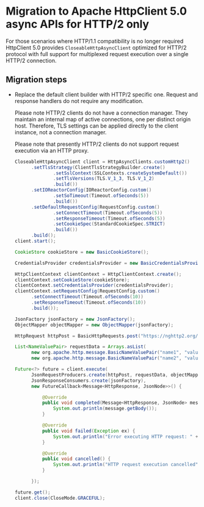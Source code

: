 # Migration to Apache HttpClient 5.0 async APIs for HTTP/2 only

For those scenarios where HTTP/1.1 compatibility is no longer required HttpClient 5.0
provides `CloseableHttpAsyncClient` optimized for HTTP/2 protocol with full support for multiplexed request execution
over a single HTTP/2 connection.

## Migration steps

-  Replace the default client builder with HTTP/2 specific one. Request and response handlers do not require any
   modification.

   Please note HTTP/2 clients do not have a connection manager. They maintain an internal map of active connections,
   one per distinct origin host. Therefore, TLS settings can be applied directly to the client instance, not a
   connection manager.

   Please note that presently HTTP/2 clients do not support request execution via an HTTP proxy.

   ```java
   CloseableHttpAsyncClient client = HttpAsyncClients.customHttp2()
         .setTlsStrategy(ClientTlsStrategyBuilder.create()
                 .setSslContext(SSLContexts.createSystemDefault())
                 .setTlsVersions(TLS.V_1_3, TLS.V_1_2)
                 .build())
         .setIOReactorConfig(IOReactorConfig.custom()
                 .setSoTimeout(Timeout.ofSeconds(5))
                 .build())
         .setDefaultRequestConfig(RequestConfig.custom()
                 .setConnectTimeout(Timeout.ofSeconds(5))
                 .setResponseTimeout(Timeout.ofSeconds(5))
                 .setCookieSpec(StandardCookieSpec.STRICT)
                 .build())
         .build();
   client.start();
   
   CookieStore cookieStore = new BasicCookieStore();
   
   CredentialsProvider credentialsProvider = new BasicCredentialsProvider();
   
   HttpClientContext clientContext = HttpClientContext.create();
   clientContext.setCookieStore(cookieStore);
   clientContext.setCredentialsProvider(credentialsProvider);
   clientContext.setRequestConfig(RequestConfig.custom()
         .setConnectTimeout(Timeout.ofSeconds(10))
         .setResponseTimeout(Timeout.ofSeconds(10))
         .build());
   
   JsonFactory jsonFactory = new JsonFactory();
   ObjectMapper objectMapper = new ObjectMapper(jsonFactory);
   
   HttpRequest httpPost = BasicHttpRequests.post("https://nghttp2.org/httpbin/post");
   
   List<NameValuePair> requestData = Arrays.asList(
         new org.apache.http.message.BasicNameValuePair("name1", "value1"),
         new org.apache.http.message.BasicNameValuePair("name2", "value2"));
   
   Future<?> future = client.execute(
         JsonRequestProducers.create(httpPost, requestData, objectMapper),
         JsonResponseConsumers.create(jsonFactory),
         new FutureCallback<Message<HttpResponse, JsonNode>>() {
   
             @Override
             public void completed(Message<HttpResponse, JsonNode> message) {
                 System.out.println(message.getBody());
             }
   
             @Override
             public void failed(Exception ex) {
                 System.out.println("Error executing HTTP request: " + ex.getMessage());
             }
   
             @Override
             public void cancelled() {
                 System.out.println("HTTP request execution cancelled");
             }
   
         });
   
   future.get();
   client.close(CloseMode.GRACEFUL);
   ```

